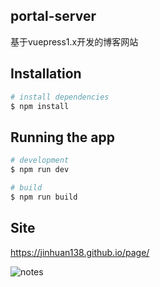 ## portal-server 

基于vuepress1.x开发的博客网站

## Installation

```bash
# install dependencies
$ npm install
```

## Running the app

```bash
# development
$ npm run dev

# build
$ npm run build
```

## Site

https://jinhuan138.github.io/page/

![notes](https://jinhuan138.github.io/page/logo/1.jpg)